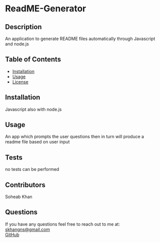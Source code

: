 # ReadME-Generator

## Description

An application to generate README files automatically through Javascript and node.js

## Table of Contents

- [Installation](#installation)
- [Usage](#usage)
- [License](#license)

## Installation

Javascript also with node.js

## Usage

An app which prompts the user questions then in turn will produce a readme file based on user input

## Tests

no tests can be performed

## Contributors

Soheab Khan

## Questions

If you have any questions feel free to reach out to me at:
<br>
[skhangns@gmail.com](mailto:skhangns@gmail.com)
<br>
[GitHub](https://github.com/skhangns)

